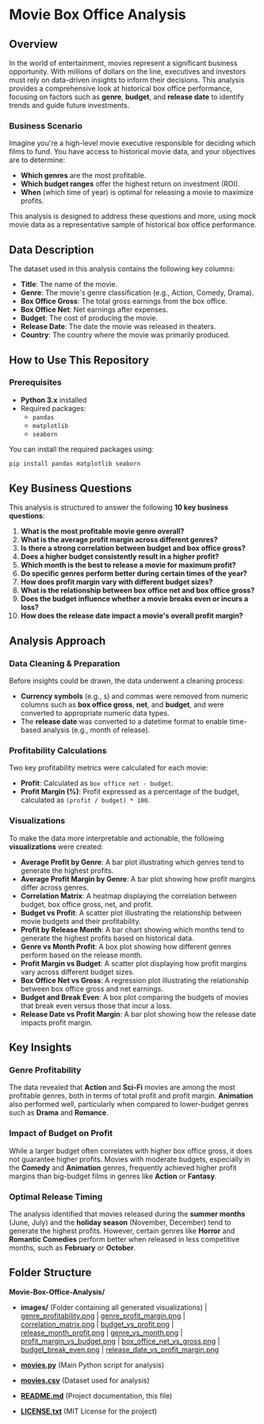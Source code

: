 # Movie Box Office Analysis

## Overview

In the world of entertainment, movies represent a significant business opportunity. With millions of dollars on the line, executives and investors must rely on data-driven insights to inform their decisions. This analysis provides a comprehensive look at historical box office performance, focusing on factors such as **genre**, **budget**, and **release date** to identify trends and guide future investments.

### Business Scenario

Imagine you're a high-level movie executive responsible for deciding which films to fund. You have access to historical movie data, and your objectives are to determine:
- **Which genres** are the most profitable.
- **Which budget ranges** offer the highest return on investment (ROI).
- **When** (which time of year) is optimal for releasing a movie to maximize profits.

This analysis is designed to address these questions and more, using mock movie data as a representative sample of historical box office performance.

## Data Description

The dataset used in this analysis contains the following key columns:
- **Title**: The name of the movie.
- **Genre**: The movie's genre classification (e.g., Action, Comedy, Drama).
- **Box Office Gross**: The total gross earnings from the box office.
- **Box Office Net**: Net earnings after expenses.
- **Budget**: The cost of producing the movie.
- **Release Date**: The date the movie was released in theaters.
- **Country**: The country where the movie was primarily produced.

## How to Use This Repository

### Prerequisites

- **Python 3.x** installed
- Required packages:
  - `pandas`
  - `matplotlib`
  - `seaborn`

You can install the required packages using:

```bash
pip install pandas matplotlib seaborn
```

## Key Business Questions

This analysis is structured to answer the following **10 key business questions**:

1. **What is the most profitable movie genre overall?**
2. **What is the average profit margin across different genres?**
3. **Is there a strong correlation between budget and box office gross?**
4. **Does a higher budget consistently result in a higher profit?**
5. **Which month is the best to release a movie for maximum profit?**
6. **Do specific genres perform better during certain times of the year?**
7. **How does profit margin vary with different budget sizes?**
8. **What is the relationship between box office net and box office gross?**
9. **Does the budget influence whether a movie breaks even or incurs a loss?**
10. **How does the release date impact a movie's overall profit margin?**

## Analysis Approach

### Data Cleaning & Preparation

Before insights could be drawn, the data underwent a cleaning process:
- **Currency symbols** (e.g., `$`) and commas were removed from numeric columns such as **box office gross**, **net**, and **budget**, and were converted to appropriate numeric data types.
- The **release date** was converted to a datetime format to enable time-based analysis (e.g., month of release).

### Profitability Calculations

Two key profitability metrics were calculated for each movie:
- **Profit**: Calculated as `box office net - budget`.
- **Profit Margin (%)**: Profit expressed as a percentage of the budget, calculated as `(profit / budget) * 100`.

### Visualizations

To make the data more interpretable and actionable, the following **visualizations** were created:
- **Average Profit by Genre**: A bar plot illustrating which genres tend to generate the highest profits.
- **Average Profit Margin by Genre**: A bar plot showing how profit margins differ across genres.
- **Correlation Matrix**: A heatmap displaying the correlation between budget, box office gross, net, and profit.
- **Budget vs Profit**: A scatter plot illustrating the relationship between movie budgets and their profitability.
- **Profit by Release Month**: A bar chart showing which months tend to generate the highest profits based on historical data.
- **Genre vs Month Profit**: A box plot showing how different genres perform based on the release month.
- **Profit Margin vs Budget**: A scatter plot displaying how profit margins vary across different budget sizes.
- **Box Office Net vs Gross**: A regression plot illustrating the relationship between box office gross and net earnings.
- **Budget and Break Even**: A box plot comparing the budgets of movies that break even versus those that incur a loss.
- **Release Date vs Profit Margin**: A bar plot showing how the release date impacts profit margin.

## Key Insights

### Genre Profitability
The data revealed that **Action** and **Sci-Fi** movies are among the most profitable genres, both in terms of total profit and profit margin. **Animation** also performed well, particularly when compared to lower-budget genres such as **Drama** and **Romance**.

### Impact of Budget on Profit
While a larger budget often correlates with higher box office gross, it does not guarantee higher profits. Movies with moderate budgets, especially in the **Comedy** and **Animation** genres, frequently achieved higher profit margins than big-budget films in genres like **Action** or **Fantasy**.

### Optimal Release Timing
The analysis identified that movies released during the **summer months** (June, July) and the **holiday season** (November, December) tend to generate the highest profits. However, certain genres like **Horror** and **Romantic Comedies** perform better when released in less competitive months, such as **February** or **October**.


## Folder Structure

**Movie-Box-Office-Analysis/**

- **images/** (Folder containing all generated visualizations)
| [genre_profitability.png](./images/genre_profitability.png)
| [genre_profit_margin.png](./images/genre_profit_margin.png)
| [correlation_matrix.png](./images/correlation_matrix.png)
| [budget_vs_profit.png](./images/budget_vs_profit.png)
| [release_month_profit.png](./images/release_month_profit.png)
| [genre_vs_month.png](./images/genre_vs_month.png)
| [profit_margin_vs_budget.png](./images/profit_margin_vs_budget.png)
| [box_office_net_vs_gross.png](./images/box_office_net_vs_gross.png)
| [budget_break_even.png](./images/budget_break_even.png)
| [release_date_vs_profit_margin.png](./images/release_date_vs_profit_margin.png)

- [**movies.py**](./movies.py) (Main Python script for analysis)
- [**movies.csv**](./movies.csv) (Dataset used for analysis)
- [**README.md**](./README.md) (Project documentation, this file)
- [**LICENSE.txt**](./LICENSE.txt) (MIT License for the project)
